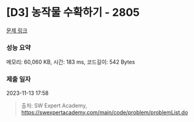 # [D3] 농작물 수확하기 - 2805 

[문제 링크](https://swexpertacademy.com/main/code/problem/problemDetail.do?contestProbId=AV7GLXqKAWYDFAXB) 

### 성능 요약

메모리: 60,060 KB, 시간: 183 ms, 코드길이: 542 Bytes

### 제출 일자

2023-11-13 17:58



> 출처: SW Expert Academy, https://swexpertacademy.com/main/code/problem/problemList.do